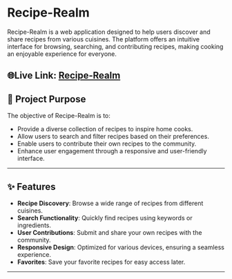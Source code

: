 # Recipe-Realm


Recipe-Realm is a web application designed to help users discover and share recipes from various cuisines. The platform offers an intuitive interface for browsing, searching, and contributing recipes, making cooking an enjoyable experience for everyone.


## 🌐Live Link: [Recipe-Realm](https://foodhouse-97347.web.app/)



## 🎯 Project Purpose

The objective of Recipe-Realm is to:

- Provide a diverse collection of recipes to inspire home cooks.
- Allow users to search and filter recipes based on their preferences.
- Enable users to contribute their own recipes to the community.
- Enhance user engagement through a responsive and user-friendly interface.

---


## ✨ Features

- **Recipe Discovery**: Browse a wide range of recipes from different cuisines.
- **Search Functionality**: Quickly find recipes using keywords or ingredients.
- **User Contributions**: Submit and share your own recipes with the community.
- **Responsive Design**: Optimized for various devices, ensuring a seamless experience.
- **Favorites**: Save your favorite recipes for easy access later.

---
